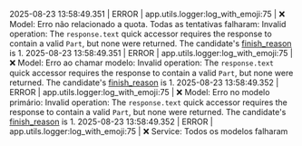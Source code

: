 2025-08-23 13:58:49.351 | ERROR    | app.utils.logger:log_with_emoji:75 | ❌ Model: Erro não relacionado a quota. Todas as tentativas falharam: Invalid operation: The `response.text` quick accessor requires the response to contain a valid `Part`, but none were returned. The candidate's [finish_reason](https://ai.google.dev/api/generate-content#finishreason) is 1.
2025-08-23 13:58:49.351 | ERROR    | app.utils.logger:log_with_emoji:75 | ❌ Model: Erro ao chamar modelo: Invalid operation: The `response.text` quick accessor requires the response to contain a valid `Part`, but none were returned. The candidate's [finish_reason](https://ai.google.dev/api/generate-content#finishreason) is 1.
2025-08-23 13:58:49.352 | ERROR    | app.utils.logger:log_with_emoji:75 | ❌ Model: Erro no modelo primário: Invalid operation: The `response.text` quick accessor requires the response to contain a valid `Part`, but none were returned. The candidate's [finish_reason](https://ai.google.dev/api/generate-content#finishreason) is 1.
2025-08-23 13:58:49.352 | ERROR    | app.utils.logger:log_with_emoji:75 | ❌ Service: Todos os modelos falharam